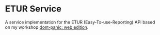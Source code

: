 # ETUR Service

A service implementation for the ETUR (Easy-To-use-Reporting) API based on my workshop [dont-panic: web edition](https://github.com/wasdJens/dont-panic-web-edition/tree/main).